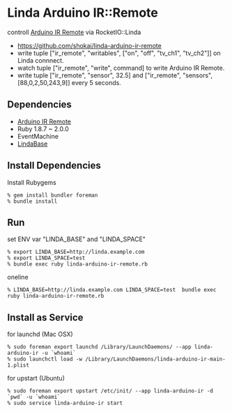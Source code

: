 Linda Arduino IR::Remote
========================
controll [Arduino IR Remote](https://github.com/shokai/arduino_ir_remote) via RocketIO::Linda

* https://github.com/shokai/linda-arduino-ir-remote
* write tuple ["ir_remote", "writables", ["on", "off", "tv_ch1", "tv_ch2"]] on Linda connnect.
* watch tuple ["ir_remote", "write", command] to write Arduino IR Remote.
* write tuple ["ir_remote", "sensor", 32.5] and ["ir_remote", "sensors", [88,0,2,50,243,9]] every 5 seconds.


Dependencies
------------
- [Arduino IR Remote](https://github.com/shokai/arduino_ir_remote)
- Ruby 1.8.7 ~ 2.0.0
- EventMachine
- [LindaBase](https://github.com/shokai/linda-base)


Install Dependencies
--------------------

Install Rubygems

    % gem install bundler foreman
    % bundle install


Run
---

set ENV var "LINDA_BASE" and "LINDA_SPACE"

    % export LINDA_BASE=http://linda.example.com
    % export LINDA_SPACE=test
    % bundle exec ruby linda-arduino-ir-remote.rb


oneline

    % LINDA_BASE=http://linda.example.com LINDA_SPACE=test  bundle exec ruby linda-arduino-ir-remote.rb


Install as Service
------------------

for launchd (Mac OSX)

    % sudo foreman export launchd /Library/LaunchDaemons/ --app linda-arduino-ir -u `whoami`
    % sudo launchctl load -w /Library/LaunchDaemons/linda-arduino-ir-main-1.plist

for upstart (Ubuntu)

    % sudo foreman export upstart /etc/init/ --app linda-arduino-ir -d `pwd` -u `whoami`
    % sudo service linda-arduino-ir start
